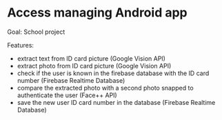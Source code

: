 # Access managing Android app

Goal: School project

Features:
- extract text from ID card picture (Google Vision API)
- extract photo from ID card picture (Google Vision API)
- check if the user is known in the firebase database with the ID card number (Firebase Realtime Database)
- compare the extracted photo with a second photo snapped to authenticate the user (Face++ API)
- save the new user ID card number in the database (Firebase Realtime Database)
